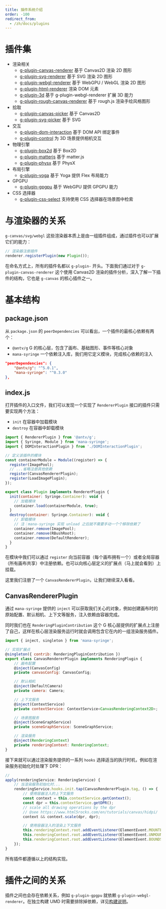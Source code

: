 ```yaml
---
title: 插件系统介绍
order: -100
redirect_from:
  - /zh/docs/plugins
---
```


# 插件集

- 渲染相关
  - [g-plugin-canvas-renderer](/zh/docs/plugins/canvas-renderer) 基于 Canvas2D 渲染 2D 图形
  - [g-plugin-svg-renderer](/zh/docs/plugins/svg-renderer) 基于 SVG 渲染 2D 图形
  - [g-plugin-webgl-renderer](/zh/docs/plugins/webgl-renderer) 基于 WebGPU / WebGL 渲染 2D 图形
  - [g-plugin-html-renderer](/zh/docs/plugins/html-renderer) 渲染 DOM 元素
  - [g-plugin-3d](/zh/docs/plugins/3d) 基于 g-plugin-webgl-renderer 扩展 3D 能力
  - [g-plugin-rough-canvas-renderer](/zh/docs/plugins/rough-canvas-renderer) 基于 rough.js 渲染手绘风格图形
- 拾取
  - [g-plugin-canvas-picker](/zh/docs/plugins/canvas-picker) 基于 Canvas2D
  - [g-plugin-svg-picker](/zh/docs/plugins/svg-picker) 基于 SVG
- 交互
  - [g-plugin-dom-interaction](/zh/docs/plugins/dom-interaction) 基于 DOM API 绑定事件
  - [g-plugin-control](/zh/docs/plugins/control) 为 3D 场景提供相机交互
- 物理引擎
  - [g-plugin-box2d](/zh/docs/plugins/box2d) 基于 Box2D
  - [g-plugin-matterjs](/zh/docs/plugins/matterjs) 基于 matter.js
  - [g-plugin-physx](/zh/docs/plugins/physx) 基于 PhysX
- 布局引擎
  - [g-plugin-yoga](/zh/docs/plugins/yoga) 基于 Yoga 提供 Flex 布局能力
- GPGPU
  - [g-plugin-gpgpu](/zh/docs/plugins/gpgpu) 基于 WebGPU 提供 GPGPU 能力
- CSS 选择器
  - [g-plugin-css-select](/zh/docs/plugins/css-select) 支持使用 CSS 选择器在场景图中检索

# 与渲染器的关系

`g-canvas/svg/webgl` 这些渲染器本质上是由一组插件组成，通过插件也可以扩展它们的能力：

```js
// 渲染器注册插件
renderer.registerPlugin(new Plugin());
```

在命名方式上，所有的插件名都以 `g-plugin-` 开头。下面我们通过对于 `g-plugin-canvas-renderer` 这个使用 Canvas2D 渲染的插件分析，深入了解一下插件的结构，它也是 `g-canvas` 的核心插件之一。

# 基本结构

## package.json

从 `package.json` 的 `peerDependencies` 可以看出，一个插件的最核心依赖有两个：

- `@antv/g` G 的核心层，包含了画布、基础图形、事件等核心对象
- `mana-syringe` 一个依赖注入库，我们用它定义模块，完成核心依赖的注入

```json
"peerDependencies": {
    "@antv/g": "^5.0.1",
    "mana-syringe": "^0.3.0"
},
```

## index.js

打开插件的入口文件，我们可以发现一个实现了 `RendererPlugin` 接口的插件只需要实现两个方法：

- `init` 在容器中加载模块
- `destroy` 在容器中卸载模块

```js
import { RendererPlugin } from '@antv/g';
import { Syringe, Module } from 'mana-syringe';
import { DOMInteractionPlugin } from './DOMInteractionPlugin';

// 定义该插件的模块
const containerModule = Module((register) => {
  register(ImagePool);
  // ...省略注册其他依赖
  register(CanvasRendererPlugin);
  register(LoadImagePlugin);
});

export class Plugin implements RendererPlugin {
  init(container: Syringe.Container): void {
    // 加载模块
    container.load(containerModule, true);
  }
  destroy(container: Syringe.Container): void {
    // 卸载模块
    // 注：mana-syringe 实现 unload 之后就不需要手动一个个移除依赖了
    container.remove(ImagePool);
    container.remove(RBushRoot);
    container.remove(DefaultRenderer);
  }
}
```

在模块中我们可以通过 `register` 向当前容器（每个画布拥有一个）或者全局容器（所有画布共享）中注册依赖。也可以向核心层定义的扩展点（马上就会看到）上挂载。

这里我们注册了一个 `CanvasRendererPlugin`，让我们继续深入看看。

## CanvasRendererPlugin

通过 `mana-syringe` 提供的 `inject` 可以获取我们关心的对象，例如创建画布时的原始配置、默认相机、上下文等服务，注入依赖由容器完成。

同时我们也在 `RenderingPluginContribution` 这个 G 核心层提供的扩展点上注册了自己，这样在核心层渲染服务运行时就会调用包含它在内的一组渲染服务插件。

```js
import { inject, singleton } from 'mana-syringe';

// 实现扩展点
@singleton({ contrib: RenderingPluginContribution })
export class CanvasRendererPlugin implements RenderingPlugin {
    // 画布配置
    @inject(CanvasConfig)
    private canvasConfig: CanvasConfig;

    // 默认相机
    @inject(DefaultCamera)
    private camera: Camera;

    // 上下文服务
    @inject(ContextService)
    private contextService: ContextService<CanvasRenderingContext2D>;

    // 场景图服务
    @inject(SceneGraphService)
    private sceneGraphService: SceneGraphService;

    // 渲染服务
    @inject(RenderingContext)
    private renderingContext: RenderingContext;
}
```

接下来就可以通过渲染服务提供的一系列 `hooks` 选择适当的执行时机，例如在渲染服务初始化时处理下 DPR：

```js
//
apply(renderingService: RenderingService) {
    // 当渲染服务初始化时...
    renderingService.hooks.init.tap(CanvasRendererPlugin.tag, () => {
        // 使用容器注入的上下文服务
        const context = this.contextService.getContext();
        const dpr = this.contextService.getDPR();
        // scale all drawing operations by the dpr
        // @see https://www.html5rocks.com/en/tutorials/canvas/hidpi/
        context && context.scale(dpr, dpr);

        // 使用容器注入的渲染上下文服务
        this.renderingContext.root.addEventListener(ElementEvent.MOUNTED, handleMounted);
        this.renderingContext.root.addEventListener(ElementEvent.UNMOUNTED, handleUnmounted);
        this.renderingContext.root.addEventListener(ElementEvent.BOUNDS_CHANGED, handleBoundsChanged);
    });
}
```

所有插件都遵循以上的结构实现。

# 插件之间的关系

插件之间也会存在依赖关系，例如 `g-plugin-gpgpu` 就依赖 `g-plugin-webgl-renderer`。在独立构建 UMD 时需要排除掉依赖，详见[构建说明]()。
